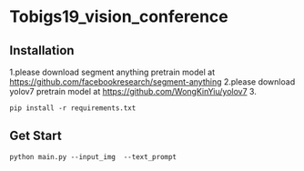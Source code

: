# Tobigs19_vision_conference

## Installation
1.please download segment anything pretrain model at https://github.com/facebookresearch/segment-anything
2.please download yolov7 pretrain model at https://github.com/WongKinYiu/yolov7
3. <pre><code>pip install -r requirements.txt</code></pre>

## Get Start
<pre><code>python main.py --input_img <your test image path> --text_prompt <your text prompt></code></pre>
